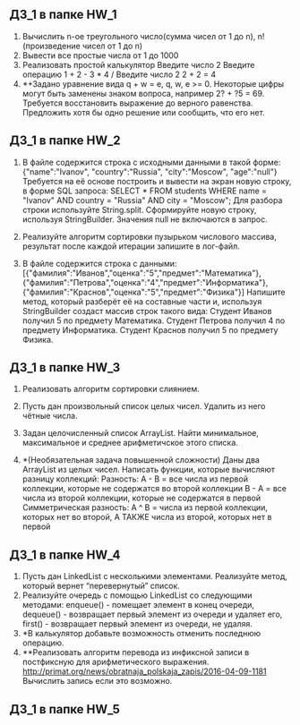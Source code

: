 ## ДЗ_1 в папке HW_1

1. Вычислить n-ое треугольного число(сумма чисел от 1 до n), n! (произведение чисел от 1 до n)
2. Вывести все простые числа от 1 до 1000
3. Реализовать простой калькулятор Введите число 2 Введите операцию 1 + 2 - 3 * 4 / Введите число 2 2 + 2 = 4
4. *+Задано уравнение вида q + w = e, q, w, e >= 0. Некоторые цифры могут быть заменены знаком вопроса, например 2? + ?5 = 69. Требуется восстановить выражение до верного равенства. Предложить хотя бы одно решение или сообщить, что его нет.

## ДЗ_1 в папке HW_2
1. В файле содержится строка с исходными данными в такой форме:
{"name":"Ivanov", "country":"Russia", "city":"Moscow", "age":"null"}
Требуется на её основе построить и вывести на экран новую строку, в форме SQL запроса:
SELECT * FROM students WHERE name = "Ivanov" AND country = "Russia" AND city = "Moscow";
Для разбора строки используйте String.split. Сформируйте новую строку, используя StringBuilder. Значения null не включаются в запрос.

2. Реализуйте алгоритм сортировки пузырьком числового массива, результат после каждой итерации запишите в лог-файл.

3. В файле содержится строка с данными:
[{"фамилия":"Иванов","оценка":"5","предмет":"Математика"}, {"фамилия":"Петрова","оценка":"4","предмет":"Информатика"}, {"фамилия":"Краснов","оценка":"5","предмет":"Физика"}]
Напишите метод, который разберёт её на составные части и, используя StringBuilder создаст массив строк такого вида:
Студент Иванов получил 5 по предмету Математика.
Студент Петрова получил 4 по предмету Информатика.
Студент Краснов получил 5 по предмету Физика.

## ДЗ_1 в папке HW_3

1. Реализовать алгоритм сортировки слиянием.

2. Пусть дан произвольный список целых чисел. Удалить из него чётные числа.

3. Задан целочисленный список ArrayList. Найти минимальное, максимальное и среднее арифметичское этого списка.

4. *(Необязательная задача повышенной сложности)
Даны два ArrayList из целых чисел. Написать функции, которые вычисляют разницу коллекций:
Разность:
A - B = все числа из первой коллекции, которые не содержатся во второй коллекции
B - A = все числа из второй коллекции, которые не содержатся в первой
Симметрическая разность:
A ^ B = числа из первой коллекции, которых нет во второй, А ТАКЖЕ числа из второй, которых нет в первой

## ДЗ_1 в папке HW_4

1. Пусть дан LinkedList с несколькими элементами. Реализуйте метод, который вернет “перевернутый” список.
2. Реализуйте очередь с помощью LinkedList со следующими методами:
enqueue() - помещает элемент в конец очереди, dequeue() - возвращает первый элемент из очереди и удаляет его, first() - возвращает первый элемент из очереди, не удаляя.
3. *В калькулятор добавьте возможность отменить последнюю операцию.
4. **Реализовать алгоритм перевода из инфиксной записи в постфиксную для арифметического выражения.
http://primat.org/news/obratnaja_polskaja_zapis/2016-04-09-1181
Вычислить запись если это возможно.

## ДЗ_1 в папке HW_5